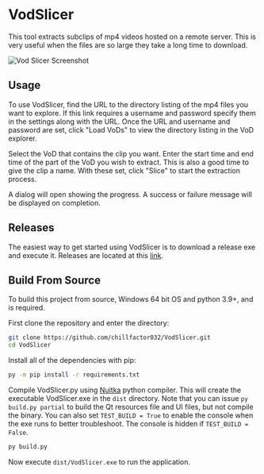 # VodSlicer
This tool extracts subclips of mp4 videos hosted on a remote server. This is very useful when the files are so large they take a long time to download. 

![Vod Slicer Screenshot](https://chillaspect.com/images/vodslicer1.png "Vod Slicer")

## Usage

To use VodSlicer, find the URL to the directory listing of the mp4 files you want to explore. If this link requires a username and password specify them in the settings along with the URL. Once the URL and username and password are set, click "Load VoDs" to view the directory listing in the VoD explorer.

Select the VoD that contains the clip you want. Enter the start time and end time of the part of the VoD you wish to extract. This is also a good time to give the clip a name. With these set, click "Slice" to start the extraction process.

A dialog will open showing the progress. A success or failure message will be displayed on completion. 

## Releases

The easiest way to get started using VodSlicer is to download a release exe and execute it. Releases are located at this [link](https://github.com/chillfactor032/VodSlicer/releases).

## Build From Source

To build this project from source, Windows 64 bit OS and python 3.9+, and is required.

First clone the repository and enter the directory:

```bash
git clone https://github.com/chillfactor032/VodSlicer.git
cd VodSlicer
```

Install all of the dependencies with pip:

```bash
py -m pip install -r requirements.txt
```

Compile VodSlicer.py using [Nuitka](https://nuitka.net/) python compiler. This will create the executable VodSlicer.exe in the `dist` directory. Note that you can issue `py build.py partial` to build the Qt resources file and UI files, but not compile the binary. You can also set `TEST_BUILD = True` to enable the console when the exe runs to better troubleshoot. The console is hidden if `TEST_BUILD = False`.

```bash
py build.py
```

Now execute `dist/VodSlicer.exe` to run the application.